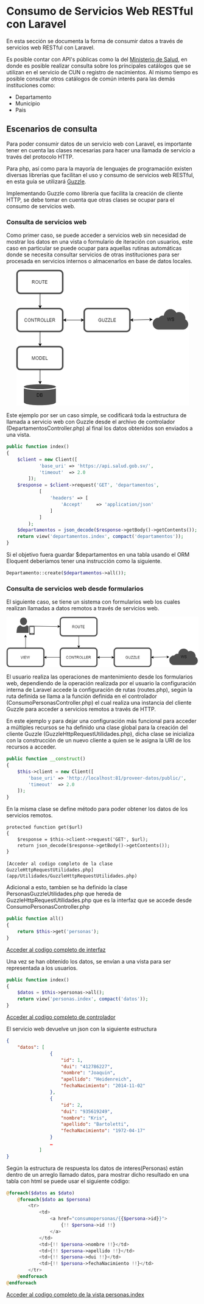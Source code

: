# Consumo de Servicios Web RESTful con Laravel
En esta sección se documenta la forma de consumir datos a través de servicios web RESTful con Laravel.

Es posible contar con API's públicas como la del [Ministerio de Salud](https://api.salud.gob.sv/), en donde es posible realizar consulta sobre los principales catálogos que se utilizan en el servicio de CUN o registro de nacimientos. Al mismo tiempo es posible consultar otros catálogos de común interés para las demás instituciones como:

* Departamento
* Municipio
* Pais

## Escenarios de consulta
Para poder consumir datos de un servicio web con Laravel, es importante tener en cuenta las clases necesarias para hacer una llamada de servicio a través del protocolo HTTP.

Para php, así como para la mayoría de lenguajes de programación existen diversas librerías que facilitan el uso y consumo de servicios web RESTful, en esta guía se utilizará [Guzzle](#https://github.com/guzzle/guzzle).

Implementando Guzzle como librería que facilita la creación de cliente HTTP, se debe tomar en cuenta que otras clases se ocupar para el consumo de servicios web. 

### Consulta de servicios web
Como primer caso, se puede acceder a servicios web sin necesidad de mostrar los datos en una vista o formulario de iteración con usuarios, este caso en particular se puede ocupar para aquellas rutinas automáticas donde se necesita consultar servicios de otras instituciones para ser procesada en servicios internos o almacenarlos en base de datos locales.

<p align="center">
  <img src="../docs/img/2.png" title="servicio de consulta">
</p>

Este ejemplo por ser un caso simple, se codificará toda la estructura de llamada a servicio web con Guzzle desde el archivo de controlador (DepartamentosController.php) al final los datos obtenidos son enviados a una vista.
``` php
public function index()
{
    $client = new Client([
            'base_uri' => 'https://api.salud.gob.sv/',
            'timeout'  => 2.0
        ]);
    $response = $client->request('GET', 'departamentos',
            [
                'headers' => [
                    'Accept'     => 'application/json'
                ]
            ]
        );
    $departamentos = json_decode($response->getBody()->getContents());
    return view('departamentos.index', compact('departamentos'));
}
```
Si el objetivo fuera guardar $departamentos en una tabla usando el ORM Eloquent deberíamos tener una instrucción como la siguiente.

``` php
Departamento::create($departamentos->all());
```

### Consulta de servicios web desde formularios
El siguiente caso, se tiene un sistema con formularios web los cuales realizan llamadas a datos remotos a través de servicios web.

<p align="center">
  <img src="../docs/img/1.png" title="solicitud de servicio web desde formularios">
</p>

El usuario realiza las operaciones de mantenimiento desde los formularios web, dependiendo de la operación realizada por el usuario la configuración interna de Laravel accede la configuración de rutas (routes.php), según la ruta definida se llama a la función definida en el controlador (ConsumoPersonasController.php) el cual realiza una instancia del cliente Guzzle para acceder a servicios remotos a través de HTTP. 

En este ejemplo y para dejar una configuración más funcional para acceder a múltiples recursos se ha definido una clase global para la creación del cliente Guzzle (GuzzleHttpRequestUtilidades.php), dicha clase se inicializa con la construcción de un nuevo cliente a quien se le asigna la URI de los recursos a acceder.

``` php
public function __construct()
{
    $this->client = new Client([
        'base_uri' => 'http://localhost:81/proveer-datos/public/',
        'timeout'  => 2.0
    ]);
}
```

En la misma clase se define método para poder obtener los datos de los servicios remotos.
```
protected function get($url)
{
    $response = $this->client->request('GET', $url);
    return json_decode($response->getBody()->getContents());
}

[Acceder al codigo completo de la clase GuzzleHttpRequestUtilidades.php](app/Utilidades/GuzzleHttpRequestUtilidades.php)

```


Adicional a esto, tambien se ha definido la clase PersonasGuzzleUtilidades.php que hereda de GuzzleHttpRequestUtilidades.php que es la interfaz que se accede desde  ConsumoPersonasController.php 
``` php
public function all()
{
    return $this->get('personas');
}
```
[Acceder al codigo completo de interfaz](app/Utilidades/PersonasGuzzleUtilidades.php)

Una vez se han obtenido los datos, se envían a una vista para ser representada a los usuarios. 
``` php
public function index()
{
    $datos = $this->personas->all();
    return view('personas.index', compact('datos'));
}
```
[Acceder al codigo completo de controlador](app/Http/Controllers/ConsumoPersonasController.php)

El servicio web devuelve un json con la siguiente estructura
``` json
{
    "datos": [
                {
                    "id": 1,
                    "dui": "412786227",
                    "nombre": "Joaquin",
                    "apellido": "Heidenreich",
                    "fechaNacimiento": "2014-11-02"
                },
                {
                    "id": 2,
                    "dui": "935619249",
                    "nombre": "Kris",
                    "apellido": "Bartoletti",
                    "fechaNacimiento": "1972-04-17"
                }
                …
            ]
}
```

Según la estructura de respuesta los datos de interes(Personas) están dentro de un arreglo llamado datos, para mostrar dicho resultado en una tabla con html se puede usar el siguiente código:
``` php
@foreach($datos as $dato)
    @foreach($dato as $persona)
        <tr>
            <td>
                <a href="consumopersonas/{{$persona->id}}"> 
                    {!! $persona->id !!}
                </a>
            </td>
            <td>{!! $persona->nombre !!}</td>
            <td>{!! $persona->apellido !!}</td>
            <td>{!! $persona->dui !!}</td>
            <td>{!! $persona->fechaNacimiento !!}</td>
        </tr>
    @endforeach
@endforeach

```
[Acceder al codigo completo de la vista personas.index](resources/views/personas/index.blade.php)
